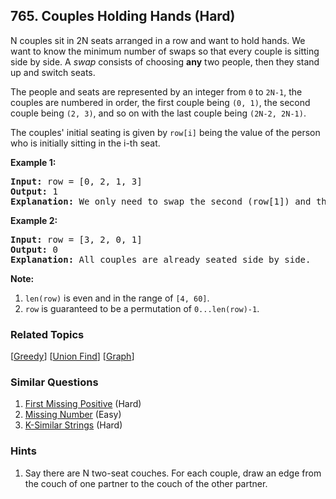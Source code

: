 <!--|This file generated by command(leetcode description); DO NOT EDIT.    |-->
<!--+----------------------------------------------------------------------+-->
<!--|@author    Openset <openset.wang@gmail.com>                           |-->
<!--|@link      https://github.com/openset                                 |-->
<!--|@home      https://github.com/openset/leetcode                        |-->
<!--+----------------------------------------------------------------------+-->

## 765. Couples Holding Hands (Hard)

<p>
N couples sit in 2N seats arranged in a row and want to hold hands.  We want to know the minimum number of swaps so that every couple is sitting side by side.  A <i>swap</i> consists of choosing <b>any</b> two people, then they stand up and switch seats. 
</p><p>
The people and seats are represented by an integer from <code>0</code> to <code>2N-1</code>, the couples are numbered in order, the first couple being <code>(0, 1)</code>, the second couple being <code>(2, 3)</code>, and so on with the last couple being <code>(2N-2, 2N-1)</code>.
</p><p>
The couples' initial seating is given by <code>row[i]</code> being the value of the person who is initially sitting in the i-th seat.

<p><b>Example 1:</b><br /><pre>
<b>Input:</b> row = [0, 2, 1, 3]
<b>Output:</b> 1
<b>Explanation:</b> We only need to swap the second (row[1]) and third (row[2]) person.
</pre></p>

<p><b>Example 2:</b><br /><pre>
<b>Input:</b> row = [3, 2, 0, 1]
<b>Output:</b> 0
<b>Explanation:</b> All couples are already seated side by side.
</pre></p>

<p>
<b>Note:</b>
<ol> 
<li> <code>len(row)</code> is even and in the range of <code>[4, 60]</code>.</li>
<li> <code>row</code> is guaranteed to be a permutation of <code>0...len(row)-1</code>.</li>
</ol>

### Related Topics
[[Greedy](https://github.com/openset/leetcode/tree/master/tag/greedy/README.md)] [[Union Find](https://github.com/openset/leetcode/tree/master/tag/union-find/README.md)] [[Graph](https://github.com/openset/leetcode/tree/master/tag/graph/README.md)] 

### Similar Questions
  1. [First Missing Positive](https://github.com/openset/leetcode/tree/master/problems/first-missing-positive) (Hard)
  1. [Missing Number](https://github.com/openset/leetcode/tree/master/problems/missing-number) (Easy)
  1. [K-Similar Strings](https://github.com/openset/leetcode/tree/master/problems/k-similar-strings) (Hard)

### Hints
  1. Say there are N two-seat couches.  For each couple, draw an edge from the couch of one partner to the couch of the other partner.
